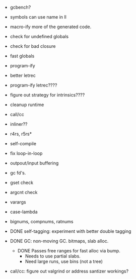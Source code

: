 
* gcbench?

* symbols can use name in ll
* macro-ify more of the generated code.

* check for undefined globals
* check for bad closure
* fast globals
* program-ify
* better letrec
* program-ify letrec????

* figure out strategy for intrinsics????
* cleanup runtime
* call/cc
* inliner?? 

* r4rs, r5rs*
* self-compile
* fix loop-in-loop
* outpout/input buffering
* gc fd's.
* gset check
* argcnt check
* varargs
* case-lambda
* bignums, compnums, ratnums

* DONE self-tagging: experiment with better double tagging

* DONE GC: non-moving GC. bitmaps, slab alloc.  
  * DONE Passes free ranges for fast alloc via bump.
	* Needs to use partial slabs.
	* Need large runs, use bins (not a tree)

* call/cc: figure out valgrind or address santizer workings?
